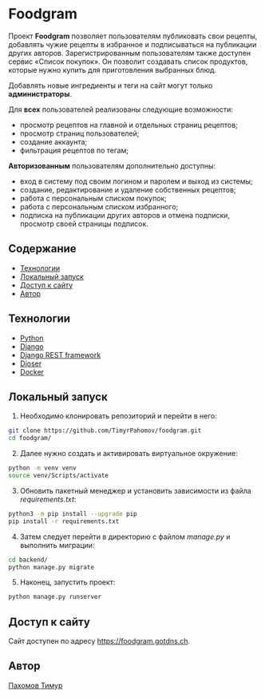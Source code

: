 # Foodgram

Проект **Foodgram** позволяет пользователям публиковать свои рецепты, добавлять чужие рецепты в избранное и подписываться на публикации других авторов. Зарегистрированным пользователям также доступен сервис «Список покупок». Он позволит создавать список продуктов, которые нужно купить для приготовления выбранных блюд.

Добавлять новые ингредиенты и теги на сайт могут только **администраторы**.

Для **всех** пользователей реализованы следующие возможности:
- просмотр рецептов на главной и отдельных страниц рецептов;
- просмотр страниц пользователей;
- создание аккаунта;
- фильтрация рецептов по тегам;
  
**Авторизованным** пользователям дополнительно доступны:
- вход в систему под своим логином и паролем и выход из системы;
- создание, редактирование и удаление собственных рецептов;
- работа с персональным списком покупок;
- работа с персональным списком избранного;
- подписка на публикации других авторов и отмена подписки, просмотр своей страницы подписок.

## Содержание
- [Технологии](https://github.com/TimyrPahomov/foodgram#технологии)
- [Локальный запуск](https://github.com/TimyrPahomov/foodgram#локальный-запуск)
- [Доступ к сайту](https://github.com/TimyrPahomov/foodgram#доступ-к-сайту)
- [Автор](https://github.com/TimyrPahomov/foodgram#авторы)

## Технологии
- [Python](https://www.python.org/)
- [Django](https://www.djangoproject.com/)
- [Django REST framework](https://www.django-rest-framework.org/)
- [Djoser](https://djoser.readthedocs.io/en/latest/)
- [Docker](https://docs.docker.com/)

## Локальный запуск
1. Необходимо клонировать репозиторий и перейти в него:

```sh
git clone https://github.com/TimyrPahomov/foodgram.git
cd foodgram/
```

2. Далее нужно создать и активировать виртуальное окружение:

```sh
python -m venv venv
source venv/Scripts/activate
```

3. Обновить пакетный менеджер и установить зависимости из файла _requirements.txt_:

```sh
python3 -m pip install --upgrade pip
pip install -r requirements.txt
```

4. Затем следует перейти в директорию с файлом _manage.py_ и выполнить миграции:

```sh
cd backend/
python manage.py migrate
```

5. Наконец, запустить проект:

```sh
python manage.py runserver
```

## Доступ к сайту
Сайт доступен по адресу https://foodgram.gotdns.ch.

## Автор
[Пахомов Тимур](<https://github.com/TimyrPahomov/>)
